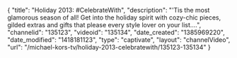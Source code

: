 {
    "title": "Holiday 2013: #CelebrateWith",
    "description": "'Tis the most glamorous season of all! Get into the holiday spirit with cozy-chic pieces, gilded extras and gifts that please every style lover on your list....",
    "channelid": "135123",
    "videoid": "135134",
    "date_created": "1385969220",
    "date_modified": "1418181123",
    "type": "captivate",
    "layout": "channelVideo",
    "url": "\/michael-kors-tv\/holiday-2013-celebratewith\/135123-135134"
}
